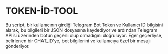 # TOKEN-İD-TOOL

Bu script, bir kullanıcının girdiği Telegram Bot Token ve Kullanıcı ID bilgisini alarak, bu bilgileri bir JSON dosyasına kaydediyor ve ardından Telegram API’si üzerinden botun geçerli olup olmadığını doğruluyor. Eğer geçerliyse, belirlenen bir CHAT_ID'ye, bot bilgilerini ve kullanıcıya özel bir mesajı gönderiyor.
